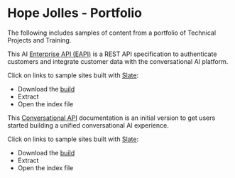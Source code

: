 # Hope Jolles - Portfolio
The following includes samples of content from a portfolio of Technical Projects and Training.
 
This AI [Enterprise API (EAPI)](https://drive.google.com/drive/folders/1D-2XiRiNe20NqlkmTamIsS623QAo6Lq9?usp=sharing) is a REST API specification to authenticate customers and integrate customer data with the conversational AI platform.

Click on links to sample sites built with [Slate](https://github.com/slatedocs/slate):
- Download the [build](https://drive.google.com/drive/folders/1D-2XiRiNe20NqlkmTamIsS623QAo6Lq9?usp=sharing)
- Extract
- Open the index file


This [Conversational API](https://drive.google.com/drive/folders/1D-2XiRiNe20NqlkmTamIsS623QAo6Lq9?usp=sharing) documentation is an initial version to get users started building a unified conversational AI experience.

Click on links to sample sites built with [Slate](https://github.com/slatedocs/slate):
- Download the [build](https://drive.google.com/drive/folders/1D-2XiRiNe20NqlkmTamIsS623QAo6Lq9?usp=sharing)
- Extract
- Open the index file

